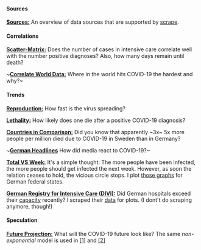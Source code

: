 #### Sources

[**Sources:**](https://github.com/pschwede/covid19plots/blob/master/doc/sources.md) An overview of data sources that are supported by [scrape](https://github.com/pschwede/covid19plots/blob/master/bin/scrape/).

#### Correlations

[**Scatter-Matrix:**](https://github.com/pschwede/covid19plots/blob/master/scatter_matrix.ipynb) Does the number of cases in intensive care correlate well with the number positive diagnoses? Also, how many days remain until death?

~[**Correlate World Data:**](https://github.com/pschwede/covid19plots/blob/master/doc/correlate.md) Where in the world hits COVID-19 the hardest and why?~

#### Trends

[**Reproduction:**](https://github.com/pschwede/covid19plots/blob/master/doc/repro.md) How fast is the virus spreading?

[**Lethality:**](https://github.com/pschwede/covid19plots/blob/master/doc/lethality.md) How likely does one die after a positive COVID-19 diagnosis?

[**Countries in Comparison:**](https://github.com/pschwede/covid19plots/blob/master/countries_in_comparison.ipynb) Did you know that apparently ~3x~ 5x more people per million died due to COVID-19 in Sweden than in Germany?

~[**German Headlines**](https://github.com/pschwede/covid19plots/blob/master/topst_headlines.ipynb) How did media react to COVID-19?~

[**Total VS Week:**](https://github.com/pschwede/covid19plots/blob/master/sum_vs_window.ipynb) It's a simple thought: The more people have been infected, the more people should get infected the next week. However, as soon the relation ceases to hold, the vicious circle stops. I plot [those graphs](https://aatishb.com/covidtrends/) for German federal states.

[**German Registry for Intensive Care (DIVI):**](https://github.com/pschwede/covid19plots/blob/master/scrape_divi.ipynb) Did German hospitals exceed their [capacity](https://www.intensivregister.de/#/intensivregister) recently? I scraped their [data](https://raw.githubusercontent.com/pschwede/covid19plots/master/data/divi.tsv) for plots. (I dont't do scraping anymore, though!)

#### Speculation

[**Future Projection:**](https://github.com/pschwede/covid19plots/blob/master/doc/projection.md) What will the COVID-19 future look like? The same *non-exponential* model is used in [[1]](https://www.sciencedirect.com/science/article/pii/S1201971220303039) and [[2]](https://medium.com/analytics-vidhya/predicting-the-spread-of-covid-19-coronavirus-in-us-daily-updates-4de238ad8c26)
